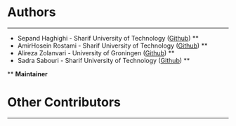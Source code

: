 # Authors #

----------
- Sepand Haghighi - Sharif University of Technology ([Github](https://github.com/sepandhaghighi)) **
- AmirHosein Rostami  - Sharif University of Technology ([Github](https://github.com/AHReccese)) **
- Alireza Zolanvari  - University of Groningen ([Github](https://github.com/AlirezaZolanvari)) **
- Sadra Sabouri - Sharif University of Technology ([Github](https://github.com/sadrasabouri)) **


** **Maintainer**

# Other Contributors #
----------

